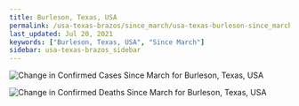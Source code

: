```yaml
---
title: Burleson, Texas, USA
permalink: /usa-texas-brazos/since_march/usa-texas-burleson-since_march.html
last_updated: Jul 20, 2021
keywords: ["Burleson, Texas, USA", "Since March"]
sidebar: usa-texas-brazos_sidebar
---
```


![Change in Confirmed Cases Since March for Burleson, Texas, USA](/covid_tracker/images/graphs/usa-texas-burleson-delta_confirmed-since_march_graph.png)

![Change in Confirmed Deaths Since March for Burleson, Texas, USA](/covid_tracker/images/graphs/usa-texas-burleson-delta_deaths-since_march_graph.png)
